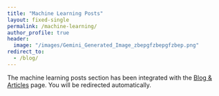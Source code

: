 ```yaml
---
title: "Machine Learning Posts"
layout: fixed-single
permalink: /machine-learning/
author_profile: true
header:
  image: "/images/Gemini_Generated_Image_zbepgfzbepgfzbep.png"
redirect_to: 
  - /blog/
---
```


The machine learning posts section has been integrated with the [Blog & Articles](/blog/) page. You will be redirected automatically.
